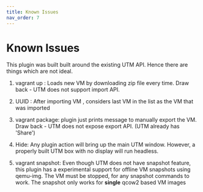 ```yaml
---
title: Known Issues
nav_order: 7
---
```


# Known Issues

This plugin was built built around the existing UTM API.
Hence there are things which are not ideal.

1. vagrant up : Loads new VM by downloading zip file every time. 
Draw back -  UTM does not support import API.

2. UUID : After importing VM , considers last VM in the list as the VM that was imported 

3. vagrant package: plugin just prints message to manually export the VM.
Draw back -  UTM does not expose export API. (UTM already has 'Share')

4. Hide: Any plugin action will bring up the main UTM window. However, a properly built UTM box with no display will run headless.

5. vagrant snapshot: Even though UTM does not have snapshot feature, this plugin has a experimental support for offline VM snapshots using qemu-img. 
The VM must be stopped, for any snapshot commands to work.
The snapshot only works for **single** qcow2 based VM images